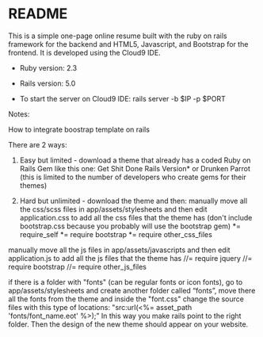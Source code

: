 # README

This is a simple one-page online resume built with the ruby on rails framework for the backend and HTML5, Javascript, and Bootstrap for the frontend. It is developed using the Cloud9 IDE.

* Ruby version: 2.3

* Rails version: 5.0

* To start the server on Cloud9 IDE: rails server -b $IP -p $PORT


Notes:

How to integrate boostrap template on rails

There are 2 ways:

1. Easy but limited - download a theme that already has a coded Ruby on Rails Gem like this one: Get Shit Done Rails Version* or Drunken Parrot (this is limited to the number of developers who create gems for their themes) 

2. Hard but unlimited - download the theme and then:
manually move all the css/scss files in app/assets/stylesheets and then edit application.css to add all the css files that the theme has (don't include bootstrap.css because you probably will use the bootstrap gem)
*= require_self
*= require bootstrap
*= require other_css_files

manually move all the js files in app/assets/javascripts and then edit application.js to add all the js files that the theme has
//= require jquery
//= require bootstrap
//= require other_js_files

if there is a folder with "fonts" (can be regular fonts or icon fonts), go to app/assets/stylesheets and create another folder called “fonts”, 
move there all the fonts from the theme and inside the "font.css" change the source files with this type of 
locations: "src:url(<%= asset_path 'fonts/font_name.eot' %>);” In this way you make rails point to the right folder.
Then the design of the new theme should appear on your website.
